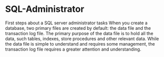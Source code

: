 # SQL-Administrator
First steps about a SQL server administrator tasks
When you create a database, two primary files are created by default: the data file and the transaction log file.  The primary purpose of the data file is to hold all the data, such tables, indexes, store procedures and other relevant data.  While the data file is simple to understand and requires some management, the transaction log file requires a greater attention and understanding.
